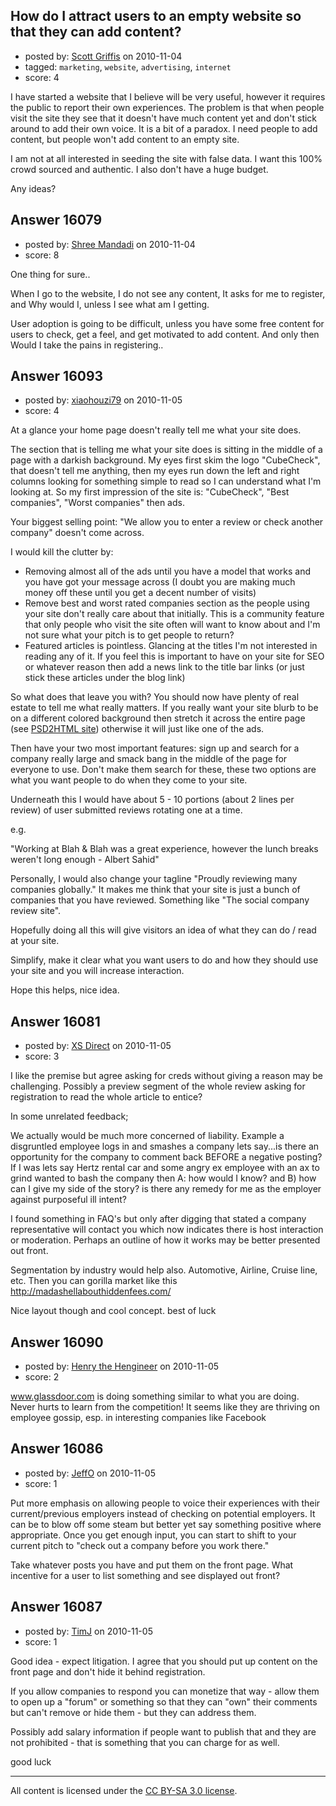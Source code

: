 ## How do I attract users to an empty website so that they can add content?

- posted by: [Scott Griffis](https://stackexchange.com/users/-1/5236-scott-griffis) on 2010-11-04
- tagged: `marketing`, `website`, `advertising`, `internet`
- score: 4

I have started a website that I believe will be very useful, however it requires the public to report their own experiences. The problem is that when people visit the site they see that it doesn't have much content yet and don't stick around to add their own voice. It is a bit of a paradox. I need people to add content, but people won't add content to an empty site.

I am not at all interested in seeding the site with false data. I want this 100% crowd sourced and authentic. I also don't have a huge budget.

Any ideas?



## Answer 16079

- posted by: [Shree Mandadi](https://stackexchange.com/users/-1/1664-shree-mandadi) on 2010-11-04
- score: 8

One thing for sure..

When I go to the website, I do not see any content, It asks for me to register, and Why would I, unless I see what am I getting. 

User adoption is going to be difficult, unless you have some free content for users to check, get a feel, and get motivated to add content. And only then Would I take the pains in registering..


## Answer 16093

- posted by: [xiaohouzi79](https://stackexchange.com/users/-1/4868-xiaohouzi79) on 2010-11-05
- score: 4

<p>At a glance your home page doesn't really tell me what your site does.</p>

<p>The section that is telling me what your site does is sitting in the middle of a page with a darkish background. My eyes first skim the logo "CubeCheck", that doesn't tell me anything, then my eyes run down the left and right columns looking for something simple to read so I can understand what I'm looking at. So my first impression of the site is: "CubeCheck", "Best companies", "Worst companies" then ads.</p>

<p>Your biggest selling point: "We allow you to enter a review or check another company" doesn't come across.</p>

<p>I would kill the clutter by:</p>

<ul>
<li>Removing almost all of the ads until you have a model that works and you have got your message across (I doubt you are making much money off these until you get a decent number of visits)</li>
<li>Remove best and worst rated companies section as the people using your site don't really care about that initially. This is a community feature that only people who visit the site often will want to know about and I'm not sure what your pitch is to get people to return?</li>
<li>Featured articles is pointless. Glancing at the titles I'm not interested in reading any of it. If you feel this is important to have on your site for SEO or whatever reason then add a news link to the title bar links (or just stick these articles under the blog link)</li>
</ul>

<p>So what does that leave you with? You should now have plenty of real estate to tell me what really matters. If you really want your site blurb to be on a different colored background then stretch it across the entire page (see <a href="http://www.psd2html.com/" rel="nofollow">PSD2HTML site</a>) otherwise it will just like one of the ads. </p>

<p>Then have your two most important features: sign up and search for a company really large and smack bang in the middle of the page for everyone to use. Don't make them search for these, these two options are what you want people to do when they come to your site.</p>

<p>Underneath this I would have about 5 - 10 portions (about 2 lines per review) of user submitted reviews rotating one at a time.</p>

<p>e.g.</p>

<p>"Working at Blah &amp; Blah was a great experience, however the lunch breaks weren't long enough
 - Albert Sahid"</p>

<p>Personally, I would also change your tagline "Proudly reviewing many companies globally." It makes me think that your site is just a bunch of companies that you have reviewed. Something like "The social company review site".</p>

<p>Hopefully doing all this will give visitors an idea of what they can do / read at your site.</p>

<p>Simplify, make it clear what you want users to do and how they should use your site and you will increase interaction.</p>

<p>Hope this helps, nice idea.</p>



## Answer 16081

- posted by: [XS Direct](https://stackexchange.com/users/-1/4834-xs-direct) on 2010-11-05
- score: 3

I like the premise but agree asking for creds without giving a reason may be challenging. Possibly a preview segment of the whole review asking for registration to read the whole article to entice?

In some unrelated feedback;
 
We actually would be much more concerned of liability. Example a disgruntled employee logs in and smashes a company lets say...is there an opportunity for the company to comment back BEFORE a negative posting? If I was lets say Hertz rental car and some angry ex employee with an ax to grind wanted to bash the company then A: how would I know? and B) how can I give my side of the story? is there any remedy for me as the employer against purposeful ill intent?

I found something in FAQ's but only after digging that stated a company representative will contact you which now indicates there is host interaction or moderation. Perhaps an outline of how it works may be better presented out front.

Segmentation by industry would help also. Automotive, Airline, Cruise line, etc.
Then you can gorilla market like this
http://madashellabouthiddenfees.com/

Nice layout though and cool concept. best of luck



## Answer 16090

- posted by: [Henry the Hengineer](https://stackexchange.com/users/-1/1692-henry-the-hengineer) on 2010-11-05
- score: 2

www.glassdoor.com is doing something similar to what you are doing. Never hurts to learn from the competition! It seems like they are thriving on employee gossip, esp. in interesting companies like Facebook


## Answer 16086

- posted by: [JeffO](https://stackexchange.com/users/-1/1796-jeffo) on 2010-11-05
- score: 1

Put more emphasis on allowing people to voice their experiences with their current/previous employers instead of checking on potential employers. It can be to blow off some steam but better yet say something positive where appropriate. Once you get enough input, you can start to shift to your current pitch to "check out a company before you work there."

Take whatever posts you have and put them on the front page. What incentive for a user to list something and see displayed out front?


## Answer 16087

- posted by: [TimJ](https://stackexchange.com/users/-1/1172-timj) on 2010-11-05
- score: 1

Good idea - expect litigation.  I agree that you should put up content on the front page and don't hide it behind registration.  

If you allow companies to respond you can monetize that way - allow them to open up a "forum" or something so that they can "own" their comments but can't remove or hide them - but they can address them.

Possibly add salary information if people want to publish that and they are not prohibited - that is something that you can charge for as well.

good luck



---

All content is licensed under the [CC BY-SA 3.0 license](https://creativecommons.org/licenses/by-sa/3.0/).
